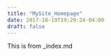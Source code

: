 ```yaml
---
title: "MySite_Homepage"
date: 2017-10-19T19:29:24-04:00
draft: false
---
```


This is from _index.md